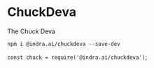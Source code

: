 # ChuckDeva

The Chuck Deva

`npm i @indra.ai/chuckdeva --save-dev`

`const chuck = require('@indra.ai/chuckdeva')`;
